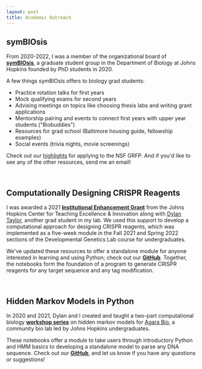 ```yaml
---
layout: post
title: Academic Outreach
---
```


## symBIOsis

From 2020-2022, I was a member of the organizational board of **[symBIOsis](https://sites.krieger.jhu.edu/symbiosis/)**, a graduate student group in the Department of Biology at Johns Hopkins founded by PhD students in 2020.

A few things symBIOsis offers to biology grad students:

* Practice rotation talks for first years
* Mock qualifying exams for second years
* Advising meetings on topics like choosing thesis labs and writing grant applications
* Mentorship pairing and events to connect first years with upper year students ("Biobuddies")
* Resources for grad school (Baltimore housing guide, fellowship examples)
* Social events (trivia nights, movie screenings)

Check out our [highlights](https://twitter.com/saracarioscia/status/1567917420232441857?ref_src=twsrc%5Etfw) for applying to the NSF GRFP. And if you'd like to see any of the other resources, send me an email! 

<br />


## Computationally Designing CRISPR Reagents 

I was awarded a 2021 **[Institutional Enhancement Grant](https://ctei.jhu.edu/programs-and-services/instructional-enhancement-grant-program)** from the Johns Hopkins Center for Teaching Excellence & Innovation along with [Dylan Taylor](https://dtaylo95.github.io/), another grad student in my lab. We used this support to develop a computational approach for designing CRISPR reagents, which was implemented as a five-week module in the Fall 2021 and Spring 2022 sections of the Developmental Genetics Lab course for undergraduates. 

We've updated these resources to offer a standalone module for anyone interested in learning and using Python; check out our **[GitHub](https://github.com/dtaylo95/A-Computational-Approach-to-CRISPR-Reagent-Design)**. Together, the notebooks form the foundation of a program to generate CRISPR reagents for any target sequence and any tag modification. 

<br />


## Hidden Markov Models in Python

In 2020 and 2021, Dylan and I created and taught a two-part computational biology **[workshop series](https://twitter.com/saracarioscia/status/1364238709869207552?ref_src=twsrc%5Etfw)** on hidden markov models for [Agara Bio](https://www.agarabio.org/), a community bio lab led by Johns Hopkins undergraduates. 

These notebooks offer a module to take users through introductory Python and HMM basics to developing a standalone model to parse any DNA sequence. Check out our **[GitHub](https://github.com/scarioscia/hmm_workshop)**, and let us know if you have any questions or suggestions! 